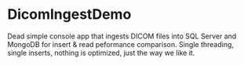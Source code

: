 # DicomIngestDemo

Dead simple console app that ingests DICOM files into SQL Server and MongoDB for insert & read peformance comparison. Single threading, single inserts, nothing is optimized, just the way we like it.
